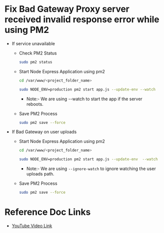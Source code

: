 # Fix Bad Gateway Proxy server received invalid response error while using PM2

- If service unavailable

    - Check PM2 Status

        ```sh
        sudo pm2 status
        ```

    - Start Node Express Application using pm2

        ```sh
        cd /var/www/<project_folder_name>
        ```

        ```sh
        sudo NODE_ENV=production pm2 start app.js --update-env --watch
        ```

        - Note:- We are using --watch to start the app if the server reboots.
        
    - Save PM2 Process

        ```sh
        sudo pm2 save --force
        ```

- If Bad Gateway on user uploads

    - Start Node Express Application using pm2

        ```sh
        cd /var/www/<project_folder_name>
        ```

        ```sh
        sudo NODE_ENV=production pm2 start app.js --update-env  --watch --ignore-watch="<user_upload_path>"
        ```

        - Note:- We are using `--ignore-watch` to ignore watching the user uploads path.

     - Save PM2 Process

        ```sh
        sudo pm2 save --force
        ```

# Reference Doc Links

- [YouTube Video Link](https://youtu.be/T5eTtU_aoY0?si=UKLBb3xXn7zmgVpn)
